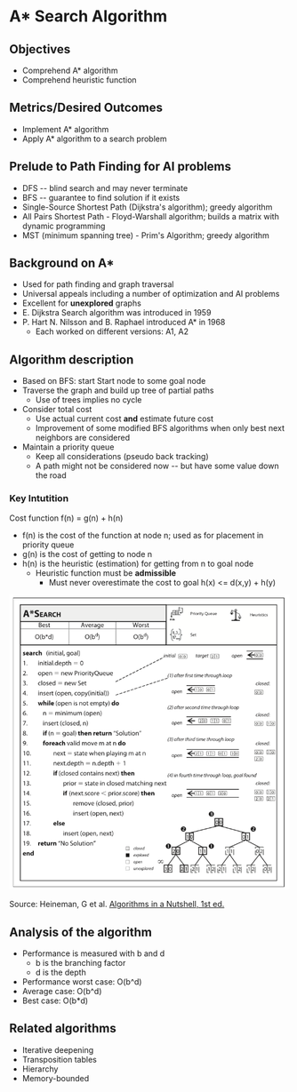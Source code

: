 # A* Search Algorithm

## Objectives

* Comprehend A* algorithm
* Comprehend heuristic function

## Metrics/Desired Outcomes

* Implement A* algorithm
* Apply A* algorithm to a search problem

## Prelude to Path Finding for AI problems
* DFS -- blind search and may never terminate
* BFS -- guarantee to find solution if it exists
* Single-Source Shortest Path (Dijkstra's algorithm); greedy algorithm
* All Pairs Shortest Path - Floyd-Warshall algorithm; builds a matrix with dynamic programming
* MST (minimum spanning tree) - Prim's Algorithm; greedy algorithm

## Background on A*

* Used for path finding and graph traversal
* Universal appeals including a number of optimization and AI problems
* Excellent for **unexplored** graphs
* E. Dijkstra Search algorithm was introduced in 1959 
* P. Hart N. Nilsson and B. Raphael introduced A* in 1968
  * Each worked on different versions: A1, A2 

## Algorithm description

* Based on BFS: start Start node to some goal node 
* Traverse the graph and build up tree of partial paths
  * Use of trees implies no cycle
* Consider total cost
  * Use actual current cost **and** estimate future cost
  * Improvement of some modified BFS algorithms when only best next neighbors are considered
* Maintain a priority queue
  * Keep all considerations (pseudo back tracking)
  * A path might not be considered now -- but have some value down the road

### Key Intutition
Cost function f(n) = g(n) + h(n)
* f(n) is the cost of the function at node n; used as for placement in priority queue
* g(n) is the cost of getting to node n
* h(n) is the heuristic (estimation) for getting from n to goal node
  * Heuristic function must be **admissible**
    * Must never overestimate the cost to goal h(x) <=  d(x,y) + h(y)

![Analysis of A*](a-star-analysis.png)

Source: Heineman, G et al. [Algorithms in a Nutshell, 1st ed.](http://shop.oreilly.com/product/9780596516246.do)

## Analysis of the algorithm

* Performance is measured with b and d
  * b is the branching factor
  * d is the depth 
* Performance worst case: O(b^d)
* Average case: O(b^d) 
* Best case: O(b*d)

## Related algorithms
* Iterative deepening
* Transposition tables
* Hierarchy
* Memory-bounded

